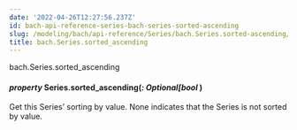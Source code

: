 ```yaml
---
date: '2022-04-26T12:27:56.237Z'
id: bach-api-reference-series-bach-series-sorted-ascending
slug: /modeling/bach/api-reference/Series/bach.Series.sorted-ascending/
title: bach.Series.sorted_ascending
---
```


bach.Series.sorted_ascending


#### _property_ Series.sorted_ascending(_: Optional[bool_ )
Get this Series’ sorting by value. None indicates that the Series is not sorted by value.

<!-- !! processed by numpydoc !! -->
